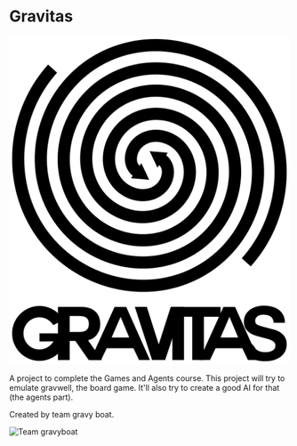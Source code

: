 # Gravitas

![Game of gravitas](img/gravitas_logo.png "Gravitas")

A project to complete the Games and Agents course.
This project will try to emulate gravwell, the board game.
It'll also try to create a good AI for that (the agents part).

Created by team gravy boat.

![Team gravyboat](img/gravyboat_log_text_alt.png "Maybe we should call ourself a crew?")
